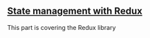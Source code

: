 ## [State management with Redux](https://fullstackopen.com/en/part6)

This part is covering the Redux library